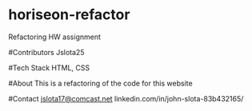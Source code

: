 # horiseon-refactor
Refactoring HW assignment

#Contributors
Jslota25

#Tech Stack
HTML, CSS

#About
This is a refactoring of the code for this website

#Contact
jslota17@comcast.net
linkedin.com/in/john-slota-83b432165/
